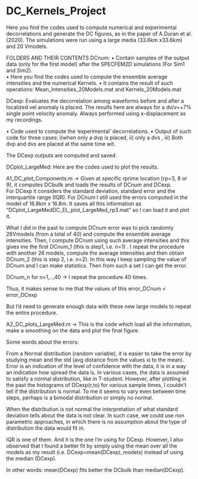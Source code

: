 # DC_Kernels_Project

Here you find the codes used to compute numerical and experimental decorrelations and generate the DC figures,
as in the paper of A.Duran et al. (2020). 
The simulations were run using a large media (33.6km x33.6km) and 20 Vmodels.

FOLDERS AND THEIR CONTENTS
DCnum: 
•	Contain samples of the output data (only for the first model) after the SPECFEM2D simulations (For Sim1 and Sim2).  
•	Here you find the codes used to compute the ensemble average intensities and the numerical Kernels.
•	It contains the result of such operations: Mean_Intensities_20Models.mat   and Kernels_20Models.mat





DCexp:
Evaluates the decorrelation among waveforms before and after a localized vel anomaly is placed. The results here are always for a dv/v=+7% single point velocity anomaly.  Always performed using x-displacement as my recordings. 
 
•	Code used to compute the ‘experimental’ decorrelations.
•	Output of such code for three cases:  i)when only a dvp is placed,  ii) only a dvs , iii) Both dvp and dvs are placed at the same time wit.     

The DCexp outputs are computed and saved.

 
 
DCplot_LargeMed:
Here are the codes used to plot the results.

A1_DC_plot_Components.m ->  Given at specific rprime location (rp=3, 8 or 9), it computes DCbullk and loads the results of DCnum and DCexp.  
For DCexp it considers the standard deviation, standard error and the interquartile range (IQR).
For DCnum I still used the errors computed in the model of 16.8km x 16.8m. 
It saves all this information as “DCplot_LargeMedDC_EL_plot_LargeMed_rp3.mat” so I can load it and plot it.


What I did in the past to compute DCnum error was to pick randomly 26Vmodels (from a total of 40) and compute the ensemble average intensities. Then, I compute DCnum using such average intensities and this gives me the first  DCnum_1 (this is step1, i.e. n=1) .
I repeat the procedure with another 26 models, compute the average intensities and then obtain DCnum_2  (this is step 2, i.e. n=2).   In this way I keep sampling the value of DCnum and I can make statistics.  Then from such a set I can get the error. 

DCnum_n  for n=1,..,40        ->  I repeat the procedure 40 times.    

Thus, it makes sense to me that the values of this   error_DCnum < error_DCexp

But I’d need to generate enough data with these new large models to repeat the entire procedure.
 

A2_DC_plots_LargeMed.m ->   This is the code which load all the information, make a smoothing on the data and plot the final figure.



Some words about the errors:

From a Normal distribution (random variable), it is easier to take the error by studying mean and the std (avg distance from the values xi to the mean). Error is an indication of the level of confidence with the data, it is in a way an indication how spread the data is.
In various cases, the data is assumed to satisfy a normal distribution, like in T-student. 
However, after plotting in the past the histograms of DCexp(r,to) for various sample times, I couldn’t tell if the distribution is normal. To me it seems to vary even between time steps, perhaps is a bimodal distribution or simply no normal.
  
When the distribution is not normal the interpretation of what standard deviation tells about the data is not clear. In such case, we could use non parametric approaches, in which there is no assumption about the type of distribution the data would fit in.

IQR is one of them.  And it is the one I’m using for DCexp.  However, I also observed that I found a better fit by simply using the mean over all the models as my result (i.e.  DCexp=mean(DCexp)_models)  instead of using the median (DCexp).

In other words:  mean(DCexp) fits better the DCbulk   than  median(DCexp). 

